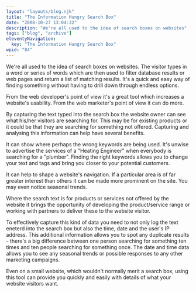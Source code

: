 ```yaml
---
layout: "layouts/blog.njk"
title: "The Information Hungry Search Box"
date: "2008-10-27 13:04:32"
description: "We're all used to the idea of search boxes on websites"
tags: ["blog", "archive"]
eleventyNavigation:
  key: "The Information Hungry Search Box"
wpid: "84"
---
```


We're all used to the idea of search boxes on websites. The visitor types in a word or series of words which are then used to filter database results or web pages and return a list of matching results. It's a quick and easy way of finding something without having to drill down through endless options.

From the web developer's point of view it's a great tool which increases a website's usability. From the web marketer's point of view it can do more.

By capturing the text typed into the search box the website owner can see what his/her visitors are searching for. This may be for existing products or it could be that they are searching for something not offered. Capturing and analysing this information can help have several benefits.

It can show where perhaps the wrong keywords are being used. It's unwise to advertise the services of a "Heating Engineer" when everybody is searching for a "plumber". Finding the right keywords allows you to change your text and tags and bring you closer to your potential customers.

It can help to shape a website's navigation. If a particular area is of far greater interest than others it can be made more prominent on the site. You may even notice seasonal trends.

Where the search text is for products or services not offered by the website it brings the opportunity of developing the product/service range or working with partners to deliver these to the website visitor.

To effectively capture this kind of data you need to not only log the text eneterd into the search box but also the time, date and the user's IP address. This additional information allows you to spot any duplicate results - there's a big difference between one person searching for something ten times and ten people searching for something once. The date and time data allows you to see any seasonal trends or possible responses to any other marketing campaigns.

Even on a small website, which wouldn't normally merit a search box, using this tool can provide you quickly and easily with details of what your website visitors want.
